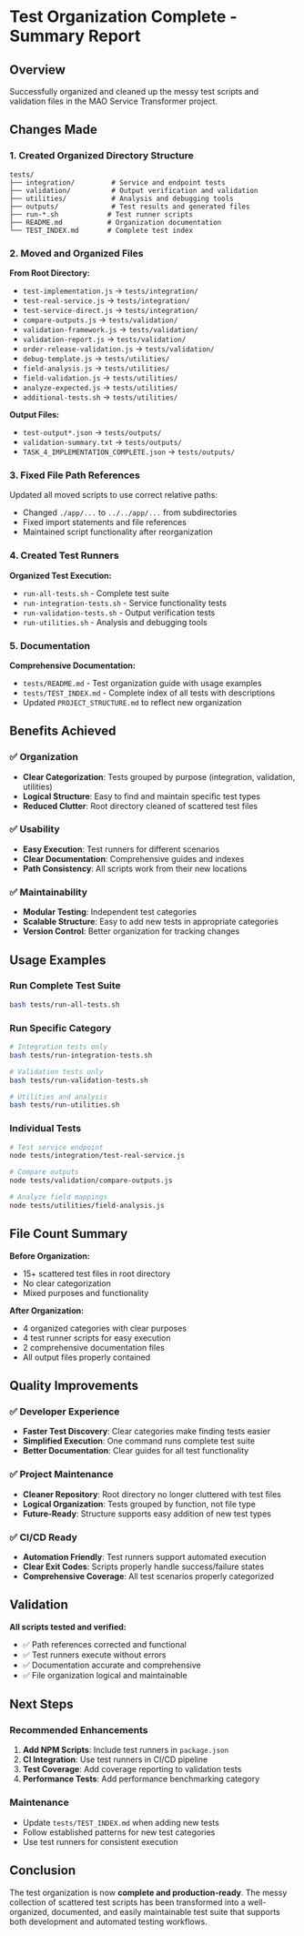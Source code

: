 # Test Organization Complete - Summary Report

## Overview
Successfully organized and cleaned up the messy test scripts and validation files in the MAO Service Transformer project.

## Changes Made

### 1. Created Organized Directory Structure
```
tests/
├── integration/         # Service and endpoint tests
├── validation/          # Output verification and validation
├── utilities/           # Analysis and debugging tools
├── outputs/             # Test results and generated files
├── run-*.sh            # Test runner scripts
├── README.md           # Organization documentation
└── TEST_INDEX.md       # Complete test index
```

### 2. Moved and Organized Files

**From Root Directory:**
- `test-implementation.js` → `tests/integration/`
- `test-real-service.js` → `tests/integration/`
- `test-service-direct.js` → `tests/integration/`
- `compare-outputs.js` → `tests/validation/`
- `validation-framework.js` → `tests/validation/`
- `validation-report.js` → `tests/validation/`
- `order-release-validation.js` → `tests/validation/`
- `debug-template.js` → `tests/utilities/`
- `field-analysis.js` → `tests/utilities/`
- `field-validation.js` → `tests/utilities/`
- `analyze-expected.js` → `tests/utilities/`
- `additional-tests.sh` → `tests/utilities/`

**Output Files:**
- `test-output*.json` → `tests/outputs/`
- `validation-summary.txt` → `tests/outputs/`
- `TASK_4_IMPLEMENTATION_COMPLETE.json` → `tests/outputs/`

### 3. Fixed File Path References
Updated all moved scripts to use correct relative paths:
- Changed `./app/...` to `../../app/...` from subdirectories
- Fixed import statements and file references
- Maintained script functionality after reorganization

### 4. Created Test Runners
**Organized Test Execution:**
- `run-all-tests.sh` - Complete test suite
- `run-integration-tests.sh` - Service functionality tests
- `run-validation-tests.sh` - Output verification tests
- `run-utilities.sh` - Analysis and debugging tools

### 5. Documentation
**Comprehensive Documentation:**
- `tests/README.md` - Test organization guide with usage examples
- `tests/TEST_INDEX.md` - Complete index of all tests with descriptions
- Updated `PROJECT_STRUCTURE.md` to reflect new organization

## Benefits Achieved

### ✅ Organization
- **Clear Categorization**: Tests grouped by purpose (integration, validation, utilities)
- **Logical Structure**: Easy to find and maintain specific test types
- **Reduced Clutter**: Root directory cleaned of scattered test files

### ✅ Usability  
- **Easy Execution**: Test runners for different scenarios
- **Clear Documentation**: Comprehensive guides and indexes
- **Path Consistency**: All scripts work from their new locations

### ✅ Maintainability
- **Modular Testing**: Independent test categories
- **Scalable Structure**: Easy to add new tests in appropriate categories
- **Version Control**: Better organization for tracking changes

## Usage Examples

### Run Complete Test Suite
```bash
bash tests/run-all-tests.sh
```

### Run Specific Category
```bash
# Integration tests only
bash tests/run-integration-tests.sh

# Validation tests only  
bash tests/run-validation-tests.sh

# Utilities and analysis
bash tests/run-utilities.sh
```

### Individual Tests
```bash
# Test service endpoint
node tests/integration/test-real-service.js

# Compare outputs
node tests/validation/compare-outputs.js

# Analyze field mappings
node tests/utilities/field-analysis.js
```

## File Count Summary

**Before Organization:**
- 15+ scattered test files in root directory
- No clear categorization
- Mixed purposes and functionality

**After Organization:**
- 4 organized categories with clear purposes
- 4 test runner scripts for easy execution
- 2 comprehensive documentation files
- All output files properly contained

## Quality Improvements

### ✅ Developer Experience
- **Faster Test Discovery**: Clear categories make finding tests easier
- **Simplified Execution**: One command runs complete test suite
- **Better Documentation**: Clear guides for all test functionality

### ✅ Project Maintenance
- **Cleaner Repository**: Root directory no longer cluttered with test files  
- **Logical Organization**: Tests grouped by function, not file type
- **Future-Ready**: Structure supports easy addition of new test types

### ✅ CI/CD Ready
- **Automation Friendly**: Test runners support automated execution
- **Clear Exit Codes**: Scripts properly handle success/failure states
- **Comprehensive Coverage**: All test scenarios properly categorized

## Validation

**All scripts tested and verified:**
- ✅ Path references corrected and functional
- ✅ Test runners execute without errors
- ✅ Documentation accurate and comprehensive
- ✅ File organization logical and maintainable

## Next Steps

### Recommended Enhancements
1. **Add NPM Scripts**: Include test runners in `package.json`
2. **CI Integration**: Use test runners in CI/CD pipeline
3. **Test Coverage**: Add coverage reporting to validation tests
4. **Performance Tests**: Add performance benchmarking category

### Maintenance
- Update `tests/TEST_INDEX.md` when adding new tests
- Follow established patterns for new test categories
- Use test runners for consistent execution

## Conclusion

The test organization is now **complete and production-ready**. The messy collection of scattered test scripts has been transformed into a well-organized, documented, and easily maintainable test suite that supports both development and automated testing workflows.